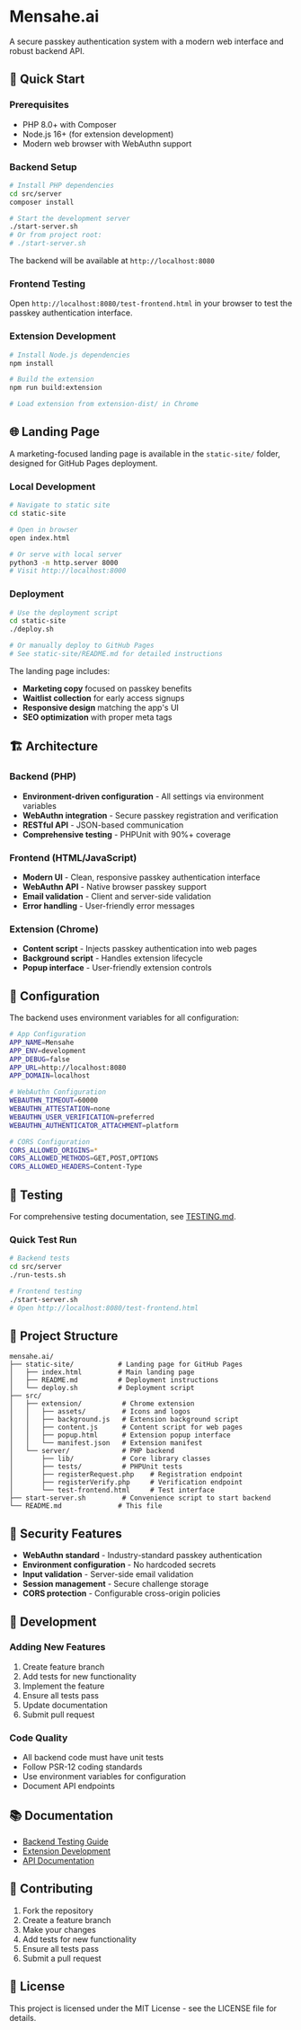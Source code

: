 # Mensahe.ai

A secure passkey authentication system with a modern web interface and robust backend API.

## 🚀 Quick Start

### Prerequisites
- PHP 8.0+ with Composer
- Node.js 16+ (for extension development)
- Modern web browser with WebAuthn support

### Backend Setup
```bash
# Install PHP dependencies
cd src/server
composer install

# Start the development server
./start-server.sh
# Or from project root:
# ./start-server.sh
```

The backend will be available at `http://localhost:8080`

### Frontend Testing
Open `http://localhost:8080/test-frontend.html` in your browser to test the passkey authentication interface.

### Extension Development
```bash
# Install Node.js dependencies
npm install

# Build the extension
npm run build:extension

# Load extension from extension-dist/ in Chrome
```

## 🌐 Landing Page

A marketing-focused landing page is available in the `static-site/` folder, designed for GitHub Pages deployment.

### Local Development
```bash
# Navigate to static site
cd static-site

# Open in browser
open index.html

# Or serve with local server
python3 -m http.server 8000
# Visit http://localhost:8000
```

### Deployment
```bash
# Use the deployment script
cd static-site
./deploy.sh

# Or manually deploy to GitHub Pages
# See static-site/README.md for detailed instructions
```

The landing page includes:
- **Marketing copy** focused on passkey benefits
- **Waitlist collection** for early access signups
- **Responsive design** matching the app's UI
- **SEO optimization** with proper meta tags

## 🏗️ Architecture

### Backend (PHP)
- **Environment-driven configuration** - All settings via environment variables
- **WebAuthn integration** - Secure passkey registration and verification
- **RESTful API** - JSON-based communication
- **Comprehensive testing** - PHPUnit with 90%+ coverage

### Frontend (HTML/JavaScript)
- **Modern UI** - Clean, responsive passkey authentication interface
- **WebAuthn API** - Native browser passkey support
- **Email validation** - Client and server-side validation
- **Error handling** - User-friendly error messages

### Extension (Chrome)
- **Content script** - Injects passkey authentication into web pages
- **Background script** - Handles extension lifecycle
- **Popup interface** - User-friendly extension controls

## 🔧 Configuration

The backend uses environment variables for all configuration:

```bash
# App Configuration
APP_NAME=Mensahe
APP_ENV=development
APP_DEBUG=false
APP_URL=http://localhost:8080
APP_DOMAIN=localhost

# WebAuthn Configuration
WEBAUTHN_TIMEOUT=60000
WEBAUTHN_ATTESTATION=none
WEBAUTHN_USER_VERIFICATION=preferred
WEBAUTHN_AUTHENTICATOR_ATTACHMENT=platform

# CORS Configuration
CORS_ALLOWED_ORIGINS=*
CORS_ALLOWED_METHODS=GET,POST,OPTIONS
CORS_ALLOWED_HEADERS=Content-Type
```

## 🧪 Testing

For comprehensive testing documentation, see [TESTING.md](TESTING.md).

### Quick Test Run

```bash
# Backend tests
cd src/server
./run-tests.sh

# Frontend testing
./start-server.sh
# Open http://localhost:8080/test-frontend.html
```

## 📁 Project Structure

```
mensahe.ai/
├── static-site/           # Landing page for GitHub Pages
│   ├── index.html         # Main landing page
│   ├── README.md          # Deployment instructions
│   └── deploy.sh          # Deployment script
├── src/
│   ├── extension/          # Chrome extension
│   │   ├── assets/         # Icons and logos
│   │   ├── background.js   # Extension background script
│   │   ├── content.js      # Content script for web pages
│   │   ├── popup.html      # Extension popup interface
│   │   └── manifest.json   # Extension manifest
│   └── server/             # PHP backend
│       ├── lib/            # Core library classes
│       ├── tests/          # PHPUnit tests
│       ├── registerRequest.php    # Registration endpoint
│       ├── registerVerify.php     # Verification endpoint
│       └── test-frontend.html     # Test interface
├── start-server.sh         # Convenience script to start backend
└── README.md              # This file
```

## 🔐 Security Features

- **WebAuthn standard** - Industry-standard passkey authentication
- **Environment configuration** - No hardcoded secrets
- **Input validation** - Server-side email validation
- **Session management** - Secure challenge storage
- **CORS protection** - Configurable cross-origin policies

## 🚀 Development

### Adding New Features
1. Create feature branch
2. Add tests for new functionality
3. Implement the feature
4. Ensure all tests pass
5. Update documentation
6. Submit pull request

### Code Quality
- All backend code must have unit tests
- Follow PSR-12 coding standards
- Use environment variables for configuration
- Document API endpoints

## 📚 Documentation

- [Backend Testing Guide](src/server/TESTING.md)
- [Extension Development](src/extension/README.md)
- [API Documentation](src/server/README.md)

## 🤝 Contributing

1. Fork the repository
2. Create a feature branch
3. Make your changes
4. Add tests for new functionality
5. Ensure all tests pass
6. Submit a pull request

## 📄 License

This project is licensed under the MIT License - see the LICENSE file for details.
